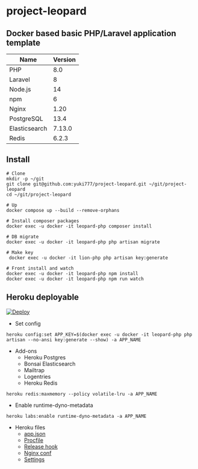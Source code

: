 # project-leopard

## Docker based basic PHP/Laravel application template

| Name          | Version   |
| -----         | --------- |
| PHP           | 8.0       |
| Laravel       | 8         |
| Node.js       | 14        |
| npm           | 6         |
| Nginx         | 1.20      |
| PostgreSQL    | 13.4      |
| Elasticsearch | 7.13.0    |
| Redis         | 6.2.3     |

## Install

```
# Clone
mkdir -p ~/git
git clone git@github.com:yuki777/project-leopard.git ~/git/project-leopard
cd ~/git/project-leopard

# Up
docker compose up --build --remove-orphans

# Install composer packages
docker exec -u docker -it leopard-php composer install

# DB migrate
docker exec -u docker -it leopard-php php artisan migrate

# Make key
 docker exec -u docker -it lion-php php artisan key:generate

# Front install and watch
docker exec -u docker -it leopard-php npm install
docker exec -u docker -it leopard-php npm run watch
```

## Heroku deployable

<a href="https://heroku.com/deploy?template=https://github.com/yuki777/project-leopard">
<img src="https://www.herokucdn.com/deploy/button.svg" alt="Deploy">
</a>

- Set config
```
heroku config:set APP_KEY=$(docker exec -u docker -it leopard-php php artisan --no-ansi key:generate --show) -a APP_NAME
```

- Add-ons
  - Heroku Postgres
  - Bonsai Elasticsearch
  - Mailtrap
  - Logentries
  - Heroku Redis
```
heroku redis:maxmemory --policy volatile-lru -a APP_NAME
```
- Enable runtime-dyno-metadata
```
heroku labs:enable runtime-dyno-metadata -a APP_NAME
```
- Heroku files
    - [app.json](app.json)
    - [Procfile](Procfile)
    - [Release hook](heroku/release-hook.bash)
    - [Nginx conf](heroku/nginx.conf)
    - [Settings](https://user-images.githubusercontent.com/177159/132989088-f55c261c-456a-49a9-8487-40bf133c14ac.png)
